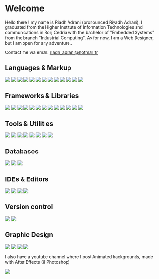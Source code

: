 
# Welcome

Hello there ! my name is Riadh Adrani (pronounced Riyadh Adrani), I graduated from the Higher Institute of Information Technologies and communications in Borj Cedria with the bachelor of "Embedded Systems" from the branch "Industrial Computing". As for now, I am a Web Designer, but I am open for any adventure..

Contact me via email: [riadh_adrani@hotmail.fr](riadh_adrani@hotmail.fr)

## Languages & Markup

![](https://img.shields.io/badge/javascript-%23323330.svg?style=for-the-badge&logo=javascript&logoColor=%23F7DF1E)
![](https://img.shields.io/badge/java-%23ED8B00.svg?style=for-the-badge&logo=java&logoColor=java&color=%232e2e2e)
![](https://img.shields.io/badge/c%23-%23239120.svg?style=for-the-badge&logo=c-sharp&logoColor=c%23&color=%232e2e2e)
![](https://img.shields.io/badge/kotlin-%230095D5.svg?style=for-the-badge&logo=kotlin&logoColor=kotlin&color=%232e2e2e)
![](https://img.shields.io/badge/typescript-%23007ACC.svg?style=for-the-badge&logo=typescript&logoColor=typescript&color=%232e2e2e)
![](https://img.shields.io/badge/dart-%230175C2.svg?style=for-the-badge&logo=dart&logoColor=dart&color=%232e2e2e)
![](https://img.shields.io/badge/c-%2300599C.svg?style=for-the-badge&logo=c&logoColor=c&color=%232e2e2e)
![](https://img.shields.io/badge/c++-%2300599C.svg?style=for-the-badge&logo=c%2B%2B&logoColor=c++&color=%232e2e2e)
![](https://img.shields.io/badge/php-%23777BB4.svg?style=for-the-badge&logo=php&logoColor=white&color=%232e2e2e)
![](https://img.shields.io/badge/css3-%231572B6.svg?style=for-the-badge&logo=css3&logoColor=css3&color=%232e2e2e)
![](https://img.shields.io/badge/html5-%23E34F26.svg?style=for-the-badge&logo=html5&logoColor=html5&color=%232e2e2e)
![](https://img.shields.io/badge/markdown-%23000000.svg?style=for-the-badge&logo=markdown&logoColor=markdown&color=%232e2e2e)
![](https://img.shields.io/badge/latex-%23008080.svg?style=for-the-badge&logo=latex&logoColor=white&color=%232e2e2e)

## Frameworks & Libraries

![](https://img.shields.io/badge/react-%2320232a.svg?style=for-the-badge&logo=react&logoColor=react&color=%232e2e2e)
![](https://img.shields.io/badge/android-%2320232a.svg?style=for-the-badge&logo=android&logoColor=react&color=%232e2e2e)
![](https://img.shields.io/badge/Flutter-%2302569B.svg?style=for-the-badge&logo=Flutter&logoColor=flutter&color=%232e2e2e)
![](https://img.shields.io/badge/vuejs-%2335495e.svg?style=for-the-badge&logo=vuedotjs&logoColor=vuedotjs&color=%232e2e2e)
![](https://img.shields.io/badge/Electron-191970?style=for-the-badge&logo=Electron&logoColor=electron&color=%232e2e2e)
![](https://img.shields.io/badge/angular-%23DD0031.svg?style=for-the-badge&logo=angular&logoColor=angular&color=%232e2e2e)
![](https://img.shields.io/badge/svelte-%23DD0031.svg?style=for-the-badge&logo=svelte&logoColor=svelte&color=%232e2e2e)
![](https://img.shields.io/badge/Xamarin-3199DC?style=for-the-badge&logo=xamarin&logoColor=xamarin&color=%232e2e2e)
![](https://img.shields.io/badge/Express-3199DC?style=for-the-badge&logo=express&logoColor=xamarin&color=%232e2e2e)
![](https://img.shields.io/badge/Nest%20js-3199DC?style=for-the-badge&logo=nestjs&logoColor=nestjs&color=%232e2e2e)
![](https://img.shields.io/badge/Sprintboot-3199DC?style=for-the-badge&logo=spring&logoColor=xamarin&color=%232e2e2e)
![](https://img.shields.io/badge/unity-%23000000.svg?style=for-the-badge&logo=unity&logoColor=white&color=%232e2e2e)
![](https://img.shields.io/badge/bootstrap-%23563D7C.svg?style=for-the-badge&logo=bootstrap&logoColor=bootstrap&color=%232e2e2e)

## Tools & Utilities

![](https://img.shields.io/badge/jest-%23008080.svg?style=for-the-badge&logo=jest&logoColor=white&color=%232e2e2e)
![](https://img.shields.io/badge/redux-%2320232a.svg?style=for-the-badge&logo=redux&logoColor&color=%232e2e2e)
![](https://img.shields.io/badge/react%20router-%2320232a.svg?style=for-the-badge&logo=react-router&logoColor=react&color=%232e2e2e)
![](https://img.shields.io/badge/webpack-%23008080.svg?style=for-the-badge&logo=webpack&logoColor=white&color=%232e2e2e)
![](https://img.shields.io/badge/styled%20components-%2320232a.svg?style=for-the-badge&logo=styled-components&logoColor=white&color=%232e2e2e)
![](https://img.shields.io/badge/Material--UI-0081CB?style=for-the-badge&logo=material-ui&logoColor=white&color=%232e2e2e)
![](https://img.shields.io/badge/android%20jetpack-%23008080.svg?style=for-the-badge&logo=android&logoColor&color=%232e2e2e)
![](https://img.shields.io/badge/prisma-%23008080.svg?style=for-the-badge&logo=prisma&logoColor&color=%232e2e2e)

## Databases

![](https://img.shields.io/badge/postgresql-%23008080.svg?style=for-the-badge&logo=postgresql&logoColor=white&color=%232e2e2e)
![](https://img.shields.io/badge/mysql-%23008080.svg?style=for-the-badge&logo=mysql&logoColor=white&color=%232e2e2e)
![](https://img.shields.io/badge/firebase-%23039BE5.svg?style=for-the-badge&logo=firebase&color=%232e2e2e)

## IDEs & Editors

![](https://img.shields.io/badge/Visual%20Studio%20Code-0078d7.svg?style=for-the-badge&logo=visual-studio-code&logoColor=visual-studio-code&color=%232e2e2e)
![](https://img.shields.io/badge/Android%20Studio-3DDC84.svg?style=for-the-badge&logo=android-studio&logoColor=android-studio&color=%232e2e2e)
![](https://img.shields.io/badge/Visual%20Studio-5C2D91.svg?style=for-the-badge&logo=visual-studio&logoColor=visual-studio&color=%232e2e2e)
![](https://img.shields.io/badge/Intelli%20JIDEA-000000.svg?style=for-the-badge&logo=intellij-idea&logoColor=intellij-idea&color=%232e2e2e)

## Version control

![](https://img.shields.io/badge/git-%23F05033.svg?style=for-the-badge&logo=git&logoColor=git&color=%232e2e2e)
![](https://img.shields.io/badge/github-%23121011.svg?style=for-the-badge&logo=github&logoColor=white&color=%232e2e2e)

## Graphic Design

![](https://img.shields.io/badge/Adobe%20After%20Effects-9999FF.svg?style=for-the-badge&logo=Adobe%20After%20Effects&logoColor=%23CF96FD&color=%232e2e2e)
![](https://img.shields.io/badge/adobe%20illustrator-%23FF9A00.svg?style=for-the-badge&logo=adobeillustrator&logoColor=%23ec640f&color=%232e2e2e)
![](https://img.shields.io/badge/adobe%20photoshop-%2331A8FF.svg?style=for-the-badge&logo=adobephotoshop&logoColor=cyan&color=%232e2e2e)
![](https://img.shields.io/badge/Adobe%20Premiere%20Pro-9999FF.svg?style=for-the-badge&logo=Adobe%20Premiere%20Pro&logoColor=purple&color=%232e2e2e)

I also have a youtube channel where I post Animated backgrounds, made with After Effects (& Photoshop)

<a href="https://www.youtube.com/c/AdraniRiadh/" target="_blank">![](https://img.shields.io/badge/Riadh_Adrani-%23FF0000.svg?style=for-the-badge&logo=YouTube&logoColor=%23ff0000&color=%232e2e2e)</a>

